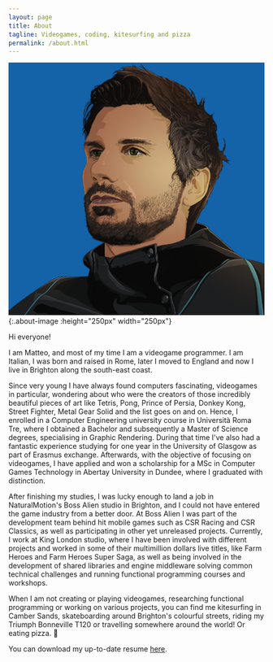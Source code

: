 ```yaml
---
layout: page
title: About
tagline: Videogames, coding, kitesurfing and pizza
permalink: /about.html
---
```


![](images/Boss_Alien_Matteo.jpg){:.about-image :height="250px" width="250px"}

Hi everyone!

I am Matteo, and most of my time I am a videogame programmer. I am Italian, I was born and raised in Rome, later I moved to England and now I live in Brighton along the south-east coast.

Since very young I have always found computers fascinating, videogames in particular, wondering about who were the creators of those incredibly beautiful pieces of art like Tetris, Pong, Prince of Persia, Donkey Kong, Street Fighter, Metal Gear Solid and the list goes on and on. Hence, I enrolled in a Computer Engineering university course in Università Roma Tre, where I obtained a Bachelor and subsequently a Master of Science degrees, specialising in Graphic Rendering. During that time I've also had a fantastic experience studying for one year in the University of Glasgow as part of Erasmus exchange. Afterwards, with the objective of focusing on videogames, I have applied and won a scholarship for a MSc in Computer Games Technology in Abertay University in Dundee, where I graduated with distinction.

After finishing my studies, I was lucky enough to land a job in NaturalMotion's Boss Alien studio in Brighton, and I could not have entered the game industry from a better door. At Boss Alien I was part of the development team behind hit mobile games such as CSR Racing and CSR Classics, as well as participating in other yet unreleased projects. Currently, I work at King London studio, where I have been involved with different projects and worked in some of their multimillion dollars live titles, like Farm Heroes and Farm Heroes Super Saga, as well as being involved in the development of shared libraries and engine middleware solving common technical challenges and running functional programming courses and workshops.

When I am not creating or playing videogames, researching functional programming or working on various projects, you can find me kitesurfing in Camber Sands, skateboarding around Brighton's colourful streets, riding my Triumph Bonneville T120 or travelling somewhere around the world! Or eating pizza. 🍕

You can download my up-to-date resume [here](https://docs.google.com/document/d/1muXM6M9kqN3bVmMhUh3fF_A9fEMr6FRRkmToSfd0-UU/edit?usp=sharing).
